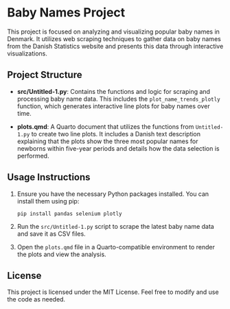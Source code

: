 # Baby Names Project

This project is focused on analyzing and visualizing popular baby names in Denmark. It utilizes web scraping techniques to gather data on baby names from the Danish Statistics website and presents this data through interactive visualizations.

## Project Structure

- **src/Untitled-1.py**: Contains the functions and logic for scraping and processing baby name data. This includes the `plot_name_trends_plotly` function, which generates interactive line plots for baby names over time.
  
- **plots.qmd**: A Quarto document that utilizes the functions from `Untitled-1.py` to create two line plots. It includes a Danish text description explaining that the plots show the three most popular names for newborns within five-year periods and details how the data selection is performed.

## Usage Instructions

1. Ensure you have the necessary Python packages installed. You can install them using pip:
   ```
   pip install pandas selenium plotly
   ```

2. Run the `src/Untitled-1.py` script to scrape the latest baby name data and save it as CSV files.

3. Open the `plots.qmd` file in a Quarto-compatible environment to render the plots and view the analysis.

## License

This project is licensed under the MIT License. Feel free to modify and use the code as needed.